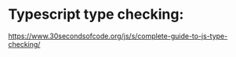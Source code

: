 

Typescript type checking:
========================
https://www.30secondsofcode.org/js/s/complete-guide-to-js-type-checking/
